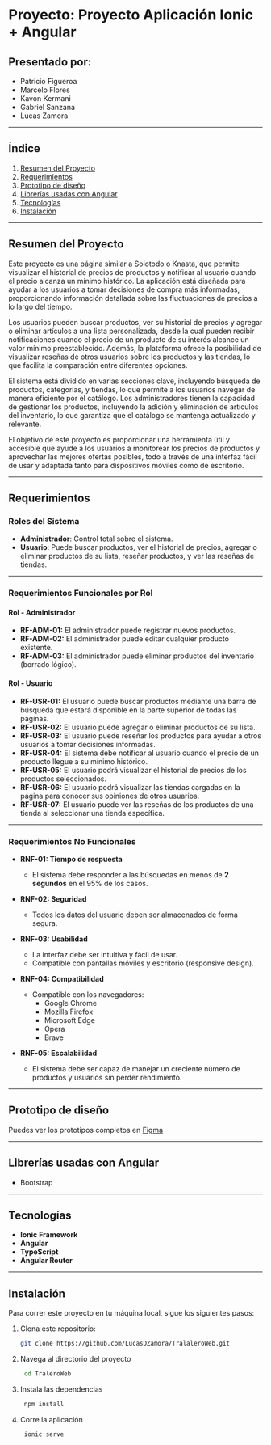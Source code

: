 # Proyecto: Proyecto Aplicación Ionic + Angular

## Presentado por:
- Patricio Figueroa  
- Marcelo Flores  
- Kavon Kermani  
- Gabriel Sanzana  
- Lucas Zamora  

---

## Índice
1. [Resumen del Proyecto](#resumen-del-proyecto)
2. [Requerimientos](#requerimientos)
3. [Prototipo de diseño](#prototipo-de-diseño)
4. [Librerías usadas con Angular](#librerías-usadas-con-angular)
5. [Tecnologías](#tecnologías)
6. [Instalación](#instalación)

---

## Resumen del Proyecto

Este proyecto es una página similar a Solotodo o Knasta, que permite visualizar el historial de precios de productos y notificar al usuario cuando el precio alcanza un mínimo histórico. La aplicación está diseñada para ayudar a los usuarios a tomar decisiones de compra más informadas, proporcionando información detallada sobre las fluctuaciones de precios a lo largo del tiempo.

Los usuarios pueden buscar productos, ver su historial de precios y agregar o eliminar artículos a una lista personalizada, desde la cual pueden recibir notificaciones cuando el precio de un producto de su interés alcance un valor mínimo preestablecido. Además, la plataforma ofrece la posibilidad de visualizar reseñas de otros usuarios sobre los productos y las tiendas, lo que facilita la comparación entre diferentes opciones.

El sistema está dividido en varias secciones clave, incluyendo búsqueda de productos, categorías, y tiendas, lo que permite a los usuarios navegar de manera eficiente por el catálogo. Los administradores tienen la capacidad de gestionar los productos, incluyendo la adición y eliminación de artículos del inventario, lo que garantiza que el catálogo se mantenga actualizado y relevante.

El objetivo de este proyecto es proporcionar una herramienta útil y accesible que ayude a los usuarios a monitorear los precios de productos y aprovechar las mejores ofertas posibles, todo a través de una interfaz fácil de usar y adaptada tanto para dispositivos móviles como de escritorio.

---

## Requerimientos

### Roles del Sistema
- **Administrador**: Control total sobre el sistema.
- **Usuario**: Puede buscar productos, ver el historial de precios, agregar o eliminar productos de su lista, reseñar productos, y ver las reseñas de tiendas.

---

### Requerimientos Funcionales por Rol

#### Rol - Administrador

- **RF-ADM-01:** El administrador puede registrar nuevos productos.
- **RF-ADM-02:** El administrador puede editar cualquier producto existente.
- **RF-ADM-03:** El administrador puede eliminar productos del inventario (borrado lógico).
  
#### Rol - Usuario

- **RF-USR-01:** El usuario puede buscar productos mediante una barra de búsqueda que estará disponible en la parte superior de todas las páginas.
- **RF-USR-02:** El usuario puede agregar o eliminar productos de su lista.
- **RF-USR-03:** El usuario puede reseñar los productos para ayudar a otros usuarios a tomar decisiones informadas.
- **RF-USR-04:** El sistema debe notificar al usuario cuando el precio de un producto llegue a su mínimo histórico.
- **RF-USR-05:** El usuario podrá visualizar el historial de precios de los productos seleccionados.
- **RF-USR-06:** El usuario podrá visualizar las tiendas cargadas en la página para conocer sus opiniones de otros usuarios.
- **RF-USR-07:** El usuario puede ver las reseñas de los productos de una tienda al seleccionar una tienda específica. 

---

### Requerimientos No Funcionales

- **RNF-01: Tiempo de respuesta**  
  - El sistema debe responder a las búsquedas en menos de **2 segundos** en el 95% de los casos.

- **RNF-02: Seguridad**  
  - Todos los datos del usuario deben ser almacenados de forma segura.
  
- **RNF-03: Usabilidad**  
  - La interfaz debe ser intuitiva y fácil de usar.
  - Compatible con pantallas móviles y escritorio (responsive design).
  
- **RNF-04: Compatibilidad**
  - Compatible con los navegadores:
    - Google Chrome
    - Mozilla Firefox
    - Microsoft Edge
    - Opera
    - Brave
  
- **RNF-05: Escalabilidad**  
  - El sistema debe ser capaz de manejar un creciente número de productos y usuarios sin perder rendimiento.

---

## Prototipo de diseño  
Puedes ver los prototipos completos en [Figma](https://www.figma.com/design/P5ZCkmvzJPXbf0Q4MrjiHx/Dise%C3%B1oprototipos?node-id=0-1&t=yTsY3fzxhUPc6GON-1)

---

## Librerías usadas con Angular
- Bootstrap

---

## Tecnologías
- **Ionic Framework**  
- **Angular**  
- **TypeScript**  
- **Angular Router**  

---

## Instalación

Para correr este proyecto en tu máquina local, sigue los siguientes pasos:

1. Clona este repositorio:
   ```bash
   git clone https://github.com/LucasDZamora/TralaleroWeb.git
2. Navega al directorio del proyecto
   ```bash
    cd TraleroWeb
3. Instala las dependencias
   ```bash
    npm install
4. Corre la aplicación
   ```bash
    ionic serve
